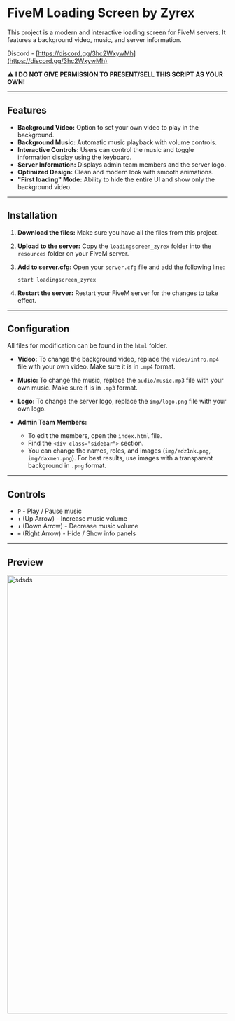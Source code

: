 
# FiveM Loading Screen by Zyrex

This project is a modern and interactive loading screen for FiveM servers. It features a background video, music, and server information.

Discord - [https://discord.gg/3hc2WxywMh](https://discord.gg/3hc2WxywMh)

⚠️ **I DO NOT GIVE PERMISSION TO PRESENT/SELL THIS SCRIPT AS YOUR OWN!**

---

## Features

* **Background Video:** Option to set your own video to play in the background.
* **Background Music:** Automatic music playback with volume controls.
* **Interactive Controls:** Users can control the music and toggle information display using the keyboard.
* **Server Information:** Displays admin team members and the server logo.
* **Optimized Design:** Clean and modern look with smooth animations.
* **"First loading" Mode:** Ability to hide the entire UI and show only the background video.

---

## Installation

1. **Download the files:** Make sure you have all the files from this project.
2. **Upload to the server:** Copy the `loadingscreen_zyrex` folder into the `resources` folder on your FiveM server.
3. **Add to server.cfg:** Open your `server.cfg` file and add the following line:

   ```
   start loadingscreen_zyrex
   ```
4. **Restart the server:** Restart your FiveM server for the changes to take effect.

---

## Configuration

All files for modification can be found in the `html` folder.

* **Video:** To change the background video, replace the `video/intro.mp4` file with your own video. Make sure it is in `.mp4` format.
* **Music:** To change the music, replace the `audio/music.mp3` file with your own music. Make sure it is in `.mp3` format.
* **Logo:** To change the server logo, replace the `img/logo.png` file with your own logo.
* **Admin Team Members:**

  * To edit the members, open the `index.html` file.
  * Find the `<div class="sidebar">` section.
  * You can change the names, roles, and images (`img/edz1nk.png`, `img/daxmen.png`). For best results, use images with a transparent background in `.png` format.

---

## Controls

* `P` - Play / Pause music
* `⬆️` (Up Arrow) - Increase music volume
* `⬇️` (Down Arrow) - Decrease music volume
* `➡️` (Right Arrow) - Hide / Show info panels

---

## Preview
<img width="1920" height="1001" alt="sdsds" src="https://github.com/user-attachments/assets/09799cba-8a25-4dbe-b3bf-4b282913deb1" />

